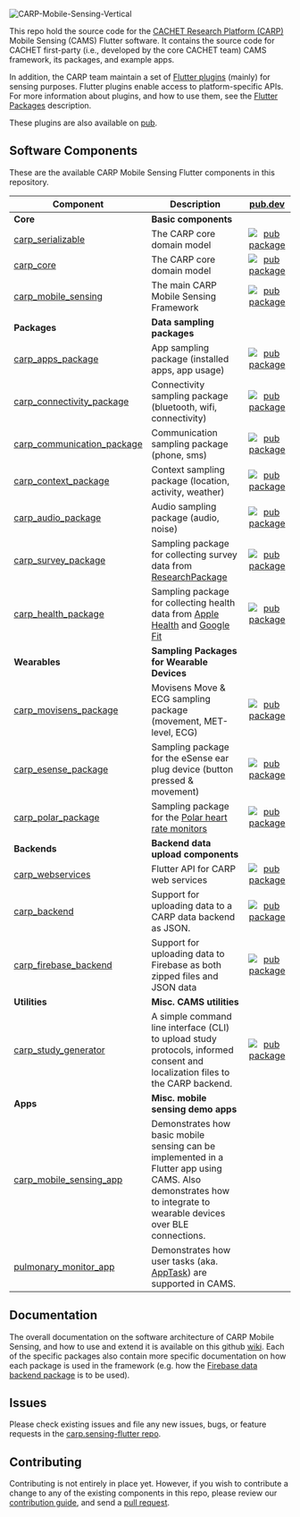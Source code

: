 ![CARP-Mobile-Sensing-Vertical](https://user-images.githubusercontent.com/1196642/98542469-43eadd80-2291-11eb-9013-87542d0b23e6.png)

This repo hold the source code for the [CACHET Research Platform (CARP)](https://carp.cachet.dk) Mobile Sensing (CAMS) Flutter software.
It contains the source code for CACHET first-party (i.e., developed by the core CACHET team) CAMS framework, its packages, and example apps.

In addition, the CARP team maintain a set of [Flutter plugins](https://github.com/cph-cachet/flutter-plugins) (mainly) for sensing purposes. Flutter plugins enable access to platform-specific APIs. For more information
about plugins, and how to use them, see the
[Flutter Packages](https://flutter.io/platform-plugins/) description.

These plugins are also available on [pub](https://pub.dev/publishers/cachet.dk/packages).

## Software Components
These are the available CARP Mobile Sensing Flutter components in this repository.

| Component | Description | [pub.dev](https://pub.dev/packages?q=publisher%3Acachet.dk+) |
|-----------|-------------|:-----------------:|
| **Core** | **Basic components** | <img width=250/> |
| [carp_serializable](./carp_serializable) | The CARP core domain model | [![pub package](https://img.shields.io/pub/v/carp_serializable.svg)](https://pub.dartlang.org/packages/carp_serializable) |
| [carp_core](./carp_core) | The CARP core domain model | [![pub package](https://img.shields.io/pub/v/carp_core.svg)](https://pub.dartlang.org/packages/carp_core) |
| [carp_mobile_sensing](./carp_mobile_sensing) | The main CARP Mobile Sensing Framework | [![pub package](https://img.shields.io/pub/v/carp_mobile_sensing.svg)](https://pub.dartlang.org/packages/carp_mobile_sensing) |
| **Packages** | **Data sampling packages** |  |
| [carp_apps_package](./packages/carp_apps_package) | App sampling package (installed apps, app usage) | [![pub package](https://img.shields.io/pub/v/carp_apps_package.svg)](https://pub.dartlang.org/packages/carp_apps_package) |
| [carp_connectivity_package](./packages/carp_connectivity_package) | Connectivity sampling package (bluetooth, wifi, connectivity) | [![pub package](https://img.shields.io/pub/v/carp_connectivity_package.svg)](https://pub.dartlang.org/packages/carp_connectivity_package) |
| [carp_communication_package](./packages/carp_communication_package) | Communication sampling package (phone, sms) | [![pub package](https://img.shields.io/pub/v/carp_communication_package.svg)](https://pub.dartlang.org/packages/carp_communication_package) |
| [carp_context_package](./packages/carp_context_package) | Context sampling package (location, activity, weather) | [![pub package](https://img.shields.io/pub/v/carp_context_package.svg)](https://pub.dartlang.org/packages/carp_context_package) |
| [carp_audio_package](./packages/carp_audio_package) | Audio sampling package (audio, noise) | [![pub package](https://img.shields.io/pub/v/carp_audio_package.svg)](https://pub.dartlang.org/packages/carp_audio_package) |
| [carp_survey_package](./packages/carp_survey_package) | Sampling package for collecting survey data from [ResearchPackage](https://www.researchpackage.org) | [![pub package](https://img.shields.io/pub/v/carp_survey_package.svg)](https://pub.dartlang.org/packages/carp_survey_package) |
| [carp_health_package](./packages/carp_health_package) | Sampling package for collecting health data from [Apple Health](https://www.apple.com/ios/health/) and [Google Fit](https://www.google.com/fit/) | [![pub package](https://img.shields.io/pub/v/carp_health_package.svg)](https://pub.dartlang.org/packages/carp_health_package) |
| **Wearables** | **Sampling Packages for Wearable Devices** |  |
| [carp_movisens_package](./packages/carp_movisens_package) | Movisens Move & ECG sampling package (movement, MET-level, ECG) | [![pub package](https://img.shields.io/pub/v/carp_movisens_package.svg)](https://pub.dartlang.org/packages/carp_movisens_package) |
| [carp_esense_package](./packages/carp_esense_package) | Sampling package for the eSense ear plug device (button pressed & movement) | [![pub package](https://img.shields.io/pub/v/carp_esense_package.svg)](https://pub.dartlang.org/packages/carp_esense_package) |
| [carp_polar_package](./packages/carp_polar_package) | Sampling package for the [Polar heart rate monitors](https://www.polar.com/) | [![pub package](https://img.shields.io/pub/v/carp_polar_package.svg)](https://pub.dartlang.org/packages/carp_polar_package) |
| **Backends** | **Backend data upload components** |  |
| [carp_webservices](./backends/carp_webservices) | Flutter API for CARP web services | [![pub package](https://img.shields.io/pub/v/carp_webservices.svg)](https://pub.dartlang.org/packages/carp_webservices) |
| [carp_backend](./backends/carp_backend) | Support for uploading data to a CARP data backend as JSON. | [![pub package](https://img.shields.io/pub/v/carp_backend.svg)](https://pub.dartlang.org/packages/carp_backend) |
| [carp_firebase_backend](./backends/carp_firebase_backend) | Support for uploading data to Firebase as both zipped files and JSON data| [![pub package](https://img.shields.io/pub/v/carp_firebase_backend.svg)](https://pub.dartlang.org/packages/carp_firebase_backend) |
| **Utilities** | **Misc. CAMS utilities** |  |
| [carp_study_generator](./utilities/carp_study_generator) | A simple command line interface (CLI) to upload study protocols, informed consent and localization files to the CARP backend.  | [![pub package](https://img.shields.io/pub/v/carp_study_generator.svg)](https://pub.dartlang.org/packages/carp_study_generator) |
| **Apps** | **Misc. mobile sensing demo apps** |  |
| [carp_mobile_sensing_app](./apps/carp_mobile_sensing_app) | Demonstrates how basic mobile sensing can be implemented in a Flutter app using CAMS. Also demonstrates how to integrate to wearable devices over BLE connections.  |  |
| [pulmonary_monitor_app](https://github.com/cph-cachet/pulmonary_monitor_app) | Demonstrates how user tasks (aka. [AppTask](https://pub.dev/documentation/carp_mobile_sensing/latest/domain/AppTask-class.html)) are supported in CAMS. |  |

## Documentation

The overall documentation on the software architecture of CARP Mobile Sensing, and how to use and extend it is available on this github [wiki](https://github.com/cph-cachet/carp.sensing-flutter/wiki). Each of the specific packages also contain more specific documentation on how each package is used in the framework (e.g. how the [Firebase data backend package](https://pub.dartlang.org/packages/carp_firebase_backend) is to be used).

## Issues

Please check existing issues and file any new issues, bugs, or feature requests in the [carp.sensing-flutter repo](https://github.com/cph-cachet/carp.sensing-flutter/issues).

## Contributing

Contributing is not entirely in place yet. However, if you wish to contribute a change to any of the existing components in this repo,
please review our [contribution guide](https://github.com/cph-cachet/carp.sensing/CONTRIBUTING.md),
and send a [pull request](https://github.com/cph-cachet/carp.sensing-flutter/pulls).
